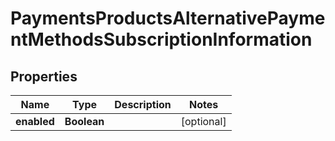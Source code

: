 
# PaymentsProductsAlternativePaymentMethodsSubscriptionInformation

## Properties
Name | Type | Description | Notes
------------ | ------------- | ------------- | -------------
**enabled** | **Boolean** |  |  [optional]



